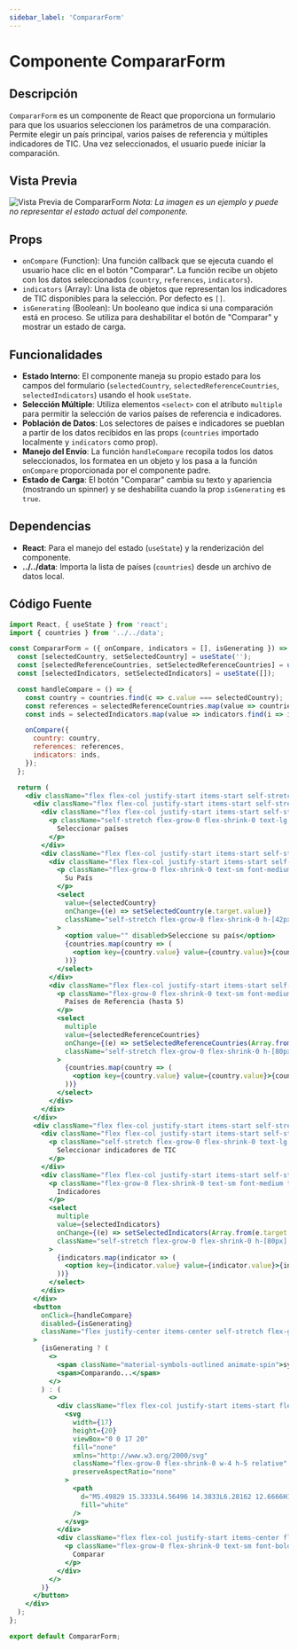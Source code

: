 ```yaml
---
sidebar_label: 'CompararForm'
---
```


# Componente CompararForm

## Descripción

`CompararForm` es un componente de React que proporciona un formulario para que los usuarios seleccionen los parámetros de una comparación. Permite elegir un país principal, varios países de referencia y múltiples indicadores de TIC. Una vez seleccionados, el usuario puede iniciar la comparación.

## Vista Previa

![Vista Previa de CompararForm](https://i.imgur.com/EjemploDeImagen.png) 
*Nota: La imagen es un ejemplo y puede no representar el estado actual del componente.*

## Props

- `onCompare` (Function): Una función callback que se ejecuta cuando el usuario hace clic en el botón "Comparar". La función recibe un objeto con los datos seleccionados (`country`, `references`, `indicators`).
- `indicators` (Array): Una lista de objetos que representan los indicadores de TIC disponibles para la selección. Por defecto es `[]`.
- `isGenerating` (Boolean): Un booleano que indica si una comparación está en proceso. Se utiliza para deshabilitar el botón de "Comparar" y mostrar un estado de carga.

## Funcionalidades

- **Estado Interno**: El componente maneja su propio estado para los campos del formulario (`selectedCountry`, `selectedReferenceCountries`, `selectedIndicators`) usando el hook `useState`.
- **Selección Múltiple**: Utiliza elementos `<select>` con el atributo `multiple` para permitir la selección de varios países de referencia e indicadores.
- **Población de Datos**: Los selectores de países e indicadores se pueblan a partir de los datos recibidos en las props (`countries` importado localmente y `indicators` como prop).
- **Manejo del Envío**: La función `handleCompare` recopila todos los datos seleccionados, los formatea en un objeto y los pasa a la función `onCompare` proporcionada por el componente padre.
- **Estado de Carga**: El botón "Comparar" cambia su texto y apariencia (mostrando un spinner) y se deshabilita cuando la prop `isGenerating` es `true`.

## Dependencias

- **React**: Para el manejo del estado (`useState`) y la renderización del componente.
- **../../data**: Importa la lista de países (`countries`) desde un archivo de datos local.

## Código Fuente

```jsx
import React, { useState } from 'react';
import { countries } from '../../data';

const CompararForm = ({ onCompare, indicators = [], isGenerating }) => {
  const [selectedCountry, setSelectedCountry] = useState('');
  const [selectedReferenceCountries, setSelectedReferenceCountries] = useState([]);
  const [selectedIndicators, setSelectedIndicators] = useState([]);

  const handleCompare = () => {
    const country = countries.find(c => c.value === selectedCountry);
    const references = selectedReferenceCountries.map(value => countries.find(c => c.value === value));
    const inds = selectedIndicators.map(value => indicators.find(i => i.value === value));

    onCompare({
      country: country,
      references: references,
      indicators: inds,
    });
  };

  return (
    <div className="flex flex-col justify-start items-start self-stretch flex-grow-0 flex-shrink-0 gap-4 p-4 rounded-lg bg-white border border-gray-200">
      <div className="flex flex-col justify-start items-start self-stretch flex-grow-0 flex-shrink-0 gap-4">
        <div className="flex flex-col justify-start items-start self-stretch flex-grow-0 flex-shrink-0 relative">
          <p className="self-stretch flex-grow-0 flex-shrink-0 text-lg font-bold text-left text-gray-800">
            Seleccionar países
          </p>
        </div>
        <div className="flex flex-col justify-start items-start self-stretch flex-grow-0 flex-shrink-0 gap-4">
          <div className="flex flex-col justify-start items-start self-stretch flex-grow-0 flex-shrink-0 relative gap-1">
            <p className="flex-grow-0 flex-shrink-0 text-sm font-medium text-left text-slate-600">
              Su País
            </p>
            <select
              value={selectedCountry}
              onChange={(e) => setSelectedCountry(e.target.value)}
              className="self-stretch flex-grow-0 flex-shrink-0 h-[42px] relative rounded-md bg-white border border-gray-300 pl-[13px] pr-[9px] text-base text-black"
            >
              <option value="" disabled>Seleccione su país</option>
              {countries.map(country => (
                <option key={country.value} value={country.value}>{country.label}</option>
              ))}
            </select>
          </div>
          <div className="flex flex-col justify-start items-start self-stretch flex-grow-0 flex-shrink-0 relative gap-1">
            <p className="flex-grow-0 flex-shrink-0 text-sm font-medium text-left text-slate-600">
              Países de Referencia (hasta 5)
            </p>
            <select
              multiple
              value={selectedReferenceCountries}
              onChange={(e) => setSelectedReferenceCountries(Array.from(e.target.selectedOptions, option => option.value))}
              className="self-stretch flex-grow-0 flex-shrink-0 h-[80px] relative overflow-auto rounded-md bg-white border border-gray-300 p-2"
            >
              {countries.map(country => (
                <option key={country.value} value={country.value}>{country.label}</option>
              ))}
            </select>
          </div>
        </div>
      </div>
      <div className="flex flex-col justify-start items-start self-stretch flex-grow-0 flex-shrink-0 gap-4">
        <div className="flex flex-col justify-start items-start self-stretch flex-grow-0 flex-shrink-0 relative">
          <p className="self-stretch flex-grow-0 flex-shrink-0 text-lg font-bold text-left text-gray-800">
            Seleccionar indicadores de TIC
          </p>
        </div>
        <div className="flex flex-col justify-start items-start self-stretch flex-grow-0 flex-shrink-0 relative gap-1">
          <p className="flex-grow-0 flex-shrink-0 text-sm font-medium text-left text-slate-600">
            Indicadores
          </p>
          <select
            multiple
            value={selectedIndicators}
            onChange={(e) => setSelectedIndicators(Array.from(e.target.selectedOptions, option => option.value))}
            className="self-stretch flex-grow-0 flex-shrink-0 h-[80px] relative overflow-auto rounded-md bg-white border border-gray-300 p-2"
          >
            {indicators.map(indicator => (
              <option key={indicator.value} value={indicator.value}>{indicator.label}</option>
            ))}
          </select>
        </div>
      </div>
      <button
        onClick={handleCompare}
        disabled={isGenerating}
        className="flex justify-center items-center self-stretch flex-grow-0 flex-shrink-0 gap-2 px-4 py-3 rounded-md bg-[#1173d4] disabled:opacity-50"
      >
        {isGenerating ? (
          <>
            <span className="material-symbols-outlined animate-spin">sync</span>
            <span>Comparando...</span>
          </>
        ) : (
          <>
            <div className="flex flex-col justify-start items-start flex-grow-0 flex-shrink-0 relative py-0.5">
              <svg
                width={17}
                height={20}
                viewBox="0 0 17 20"
                fill="none"
                xmlns="http://www.w3.org/2000/svg"
                className="flex-grow-0 flex-shrink-0 w-4 h-5 relative"
                preserveAspectRatio="none"
              >
                <path
                  d="M5.49829 15.3333L4.56496 14.3833L6.28162 12.6666H1.49829V11.3333H6.28162L4.56496 9.61665L5.49829 8.66665L8.83162 12L5.49829 15.3333ZM10.8316 11.3333L7.49829 7.99998L10.8316 4.66665L11.765 5.61665L10.0483 7.33331H14.8316V8.66665H10.0483L11.765 10.3833L10.8316 11.3333Z"
                  fill="white"
                />
              </svg>
            </div>
            <div className="flex flex-col justify-start items-center flex-grow-0 flex-shrink-0 relative">
              <p className="flex-grow-0 flex-shrink-0 text-sm font-bold text-center text-white">
                Comparar
              </p>
            </div>
          </>
        )}
      </button>
    </div>
  );
};

export default CompararForm;
```